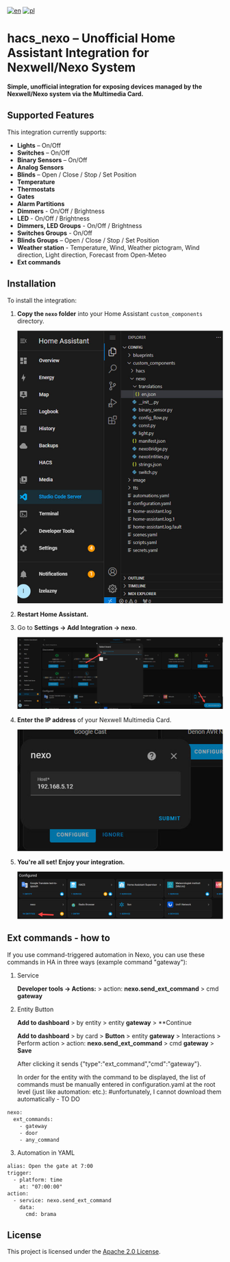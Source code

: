 [![en](https://img.shields.io/badge/lang-en-red.svg)](https://github.com/lzelazny/hacs_nexo/blob/main/README.md)
[![pl](https://img.shields.io/badge/lang-pl-yellow.svg)](https://github.com/lzelazny/hacs_nexo/blob/main/README.pl.md)

# hacs_nexo – Unofficial Home Assistant Integration for Nexwell/Nexo System

**Simple, unofficial integration for exposing devices managed by the Nexwell/Nexo system via the Multimedia Card.**

## Supported Features

This integration currently supports:

- **Lights** – On/Off  
- **Switches** – On/Off  
- **Binary Sensors** – On/Off  
- **Analog Sensors**
- **Blinds** – Open / Close / Stop / Set Position
- **Temperature**
- **Thermostats**  
- **Gates**  
- **Alarm Partitions**
- **Dimmers** - On/Off / Brightness
- **LED** - On/Off / Brightness
- **Dimmers, LED Groups** - On/Off / Brightness
- **Switches Groups**  - On/Off
- **Blinds Groups** – Open / Close / Stop / Set Position 
- **Weather station** - Temperature, Wind, Weather pictogram, Wind direction, Light direction, Forecast from Open-Meteo
- **Ext commands**


## Installation

To install the integration:

1. **Copy the `nexo` folder** into your Home Assistant `custom_components` directory.

   ![Folder structure](img/folder_structure.jpg)

2. **Restart Home Assistant.**
3. Go to **Settings → Add Integration → nexo**.

   ![Add integration](img/add_integration.jpg)

4. **Enter the IP address** of your Nexwell Multimedia Card.

   ![Configuration wizard](img/config_wizard.jpg)
   
5. **You're all set! Enjoy your integration.**

   ![Enjoy](img/enjoy.jpg)


## Ext commands - how to

If you use command-triggered automation in Nexo, you can use these commands in HA in three ways (example command "gateway"):

1. Service

   **Developer tools → Actions:** > action: **nexo.send_ext_command** > cmd **gateway**

2. Entity Button

   **Add to dashboard** > by entity > entity **gateway** > **Continue
   
   **Add to dashboard** > by card > **Button** > entity **gateway** > Interactions > Perform action > action: **nexo.send_ext_command** > cmd **gateway** > **Save**

   After clicking it sends {"type":"ext_command","cmd":"gateway"}.

   In order for the entity with the command to be displayed, the list of commands must be manually entered in configuration.yaml at the root level (just like automation: etc.): #unfortunately, I cannot download them automatically - TO DO

```
nexo:
  ext_commands:
    - gateway
    - door
    - any_command
```

3. Automation in YAML

```
alias: Open the gate at 7:00
trigger:
  - platform: time
    at: "07:00:00"
action:
  - service: nexo.send_ext_command
    data:
      cmd: brama
```

    
## License

This project is licensed under the [Apache 2.0 License](https://github.com/lzelazny/hacs_nexo/blob/main/LICENSE).

